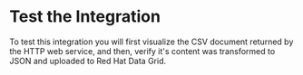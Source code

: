 # Test the Integration

To test this integration you will first visualize the CSV document returned by the HTTP web service, and then, verify it's content was transformed to JSON and uploaded to Red Hat Data Grid.

